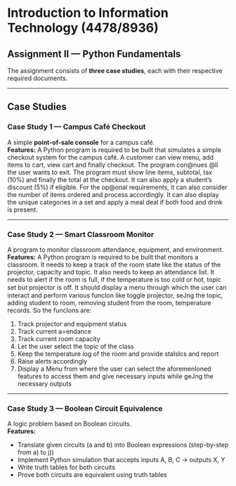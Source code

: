 # Introduction to Information Technology (4478/8936)  
## Assignment II — Python Fundamentals  

The assignment consists of **three case studies**, each with their respective required documents.

---

## Case Studies  

### Case Study 1 — Campus Café Checkout  
A simple **point-of-sale console** for a campus café.  
**Features:**
A Python program is required to be built that simulates a simple checkout system for the
campus café. A customer can view menu, add items to cart, view cart and finally checkout. The
program con@nues @ll the user wants to exit. The program must show line items, subtotal, tax
(10%) and finally the total at the checkout. It can also apply a student’s discount (5%) if eligible.
For the op@onal requirements, it can also consider the number of items ordered and process
accordingly. It can also display the unique categories in a set and apply a meal deal if both food
and drink is present.

---

### Case Study 2 — Smart Classroom Monitor  
A program to monitor classroom attendance, equipment, and environment.  
**Features:**
A Python program is required to be built that monitors a classroom. It needs to keep a track of
the room state like the status of the projector, capacity and topic. It also needs to keep an
attendance list. It needs to alert if the room is full, if the temperature is too cold or hot, topic set but projector is oﬀ. It should display a menu through which the user can interact
and perform various funcIon like toggle projector, seJng the topic, adding student to room,
removing student from the room, temperature records. So the funcIons are:
1. Track projector and equipment status
2. Track current a=endance
3. Track current room capacity
4. Let the user select the topic of the class
5. Keep the temperature log of the room and provide staIsIcs and report
6. Raise alerts accordingly
7. Display a Menu from where the user can select the aforemenIoned features to access
them and give necessary inputs while geJng the necessary outputs

---

### Case Study 3 — Boolean Circuit Equivalence  
A logic problem based on Boolean circuits.  
**Features:**
- Translate given circuits (a and b) into Boolean expressions (step-by-step from a) to j))  
- Implement Python simulation that accepts inputs A, B, C → outputs X, Y  
- Write truth tables for both circuits  
- Prove both circuits are equivalent using truth tables 

